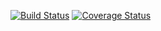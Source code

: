 [![Build Status](https://travis-ci.com/brunohasouza/clean-react.svg?branch=master)](https://travis-ci.com/brunohasouza/clean-react)
[![Coverage Status](https://coveralls.io/repos/github/brunohasouza/clean-react/badge.svg?branch=master)](https://coveralls.io/github/brunohasouza/clean-react?branch=master)